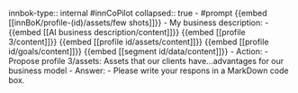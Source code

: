 innbok-type:: internal
#innCoPilot
collapsed:: true
	- #prompt {{embed [[innBoK/profile-(id)/assets/few shots]]}}
		- My business description:
		- {{embed [[AI business description/content]]}} {{embed [[profile 3/content]]}} {{embed [[profile id/assets/content]]}} {{embed [[profile id/goals/content]]}} {{embed [[segment id/data/content]]}}
		- Action:
		- Propose profile 3/assets: Assets that our clients have...advantages for our business model
		- Answer:
		- Please write your respons in a MarkDown code box.




